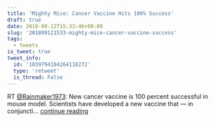 ```yaml
---
title: 'Mighty Mice: Cancer Vaccine Hits 100% Success'
draft: true
date: 2018-09-12T15:33:46+00:00
slug: '201809121533-mighty-mice-cancer-vaccine-success'
tags:
  - tweets
is_tweet: true
tweet_info:
  id: '1039794184264118272'
  type: 'retweet'
  is_thread: False
---
```




RT [@Rainmaker1973](https://x.com/Rainmaker1973): New cancer vaccine is 100 percent successful in mouse model. Scientists have developed a new vaccine that — in conjuncti… [continue reading](https://x.com/sytelus/status/1039794184264118272)
